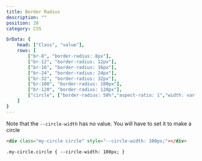 ```yaml
---
title: Border Radius
description: ""
position: 20
category: CSS

brData: {
	head: ["Class", "value"],
	rows: [
		["br-8", "border-radius: 8px"],
		["br-12", "border-radius: 12px"],
		["br-16", "border-radius: 16px"],
		["br-24", "border-radius: 24px"],
		["br-32", "border-radius: 32px"],
		["br-100", "border-radius: 100px"],
		["br-120", "border-radius: 120px"],
		["circle", ["border-radius: 50%","aspect-ratio: 1","width: var(--circle-width)","height: var(--circle-width)"]]
	]
}
---
```


<c-table pn="brData"></c-table>

Note that the `--circle-width` has no value. You will have to set it to make a circle

```html
<div class="my-circle circle" style="--circle-width: 100px;"></div>

.my-circle.circle { --circle-width: 100px; }
```
